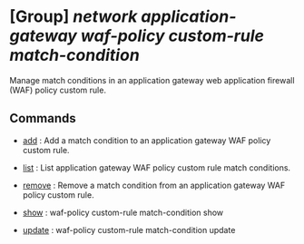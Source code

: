 # [Group] _network application-gateway waf-policy custom-rule match-condition_

Manage match conditions in an application gateway web application firewall (WAF) policy custom rule.

## Commands

- [add](/Commands/network/application-gateway/waf-policy/custom-rule/match-condition/_add.md)
: Add a match condition to an application gateway WAF policy custom rule.

- [list](/Commands/network/application-gateway/waf-policy/custom-rule/match-condition/_list.md)
: List application gateway WAF policy custom rule match conditions.

- [remove](/Commands/network/application-gateway/waf-policy/custom-rule/match-condition/_remove.md)
: Remove a match condition from an application gateway WAF policy custom rule.

- [show](/Commands/network/application-gateway/waf-policy/custom-rule/match-condition/_show.md)
: waf-policy custom-rule match-condition show

- [update](/Commands/network/application-gateway/waf-policy/custom-rule/match-condition/_update.md)
: waf-policy custom-rule match-condition update
